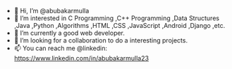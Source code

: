 - 👋 Hi, I’m @abubakarmulla
- 👀 I’m interested in C Programming ,C++ Programming ,Data Structures ,Java ,Python ,Algorithms ,HTML ,CSS ,JavaScript ,Android ,Django ,etc.
- 🌱 I’m currently a good web developer.
- 💞️ I’m looking for a collaboration to do a interesting projects.
- 📫 You can reach me @linkedin: https://www.linkedin.com/in/abubakarmulla23

<!---
abubakarmulla/abubakarmulla is a ✨ special ✨ repository because its `README.md` (this file) appears on your GitHub profile.
You can click the Preview link to take a look at your changes.
--->
